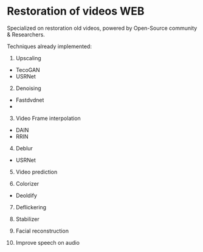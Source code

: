 # Restoration of videos WEB

Specialized on restoration old videos, powered by Open-Source community &amp; Researchers.

Techniques already implemented:

1. Upscaling

- TecoGAN
- USRNet

2. Denoising

- Fastdvdnet
- 

3. Video Frame interpolation

- DAIN
- RRIN

4. Deblur

- USRNet

5. Video prediction

6. Colorizer

- Deoldify

7. Deflickering



8. Stabilizer

9. Facial reconstruction

10. Improve speech on audio
